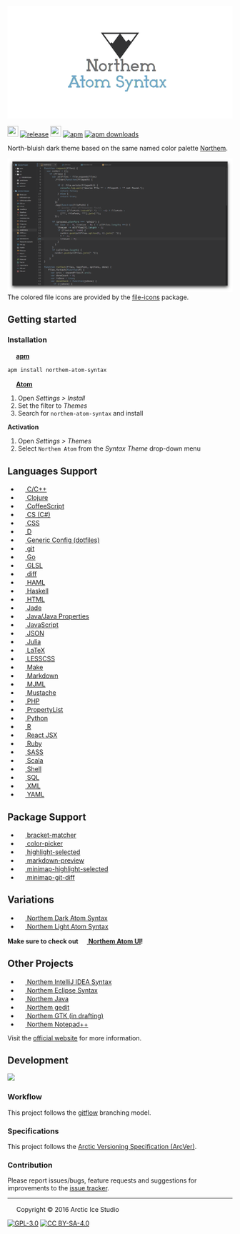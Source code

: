 <img src="https://raw.githubusercontent.com/arcticicestudio/northem-atom-syntax/develop/assets/media/northem-atom-syntax-banner.png" alt="Northem Atom Syntax"/>

<img src="https://assets-cdn.github.com/favicon.ico" width=24 height=24/> [![release](https://img.shields.io/github/release/arcticicestudio/northem-atom-syntax.svg)](https://github.com/arcticicestudio/northem-atom-syntax/releases/latest) <img src="https://atom.io/favicon.ico" width=24 height=24/> [![apm](https://img.shields.io/apm/v/northem-atom-syntax.svg)](https://atom.io/themes/northem-atom-syntax) [![apm downloads](https://img.shields.io/apm/dm/northem-atom-syntax.svg)](https://atom.io/themes/northem-atom-syntax)

North-bluish dark theme based on the same named color palette [Northem](https://github.com/arcticicestudio/northem).

![](https://raw.githubusercontent.com/arcticicestudio/northem-atom-syntax/develop/assets/media/preview-screenshot.png)
The colored file icons are provided by the [file-icons](https://atom.io/packages/file-icons) package.

## Getting started
### Installation
**<img src="https://atom.io/favicon.ico" width=16 height=16/> [apm](https://github.com/atom/apm)**  
```shell
apm install northem-atom-syntax
```

**<img src="https://atom.io/favicon.ico" width=16 height=16/> [Atom](https://atom.io)**  
  1. Open *Settings > Install*
  2. Set the filter to *Themes*
  3. Search for `northem-atom-syntax` and install

**Activation**
  1. Open *Settings > Themes*
  2. Select `Northem Atom` from the *Syntax Theme* drop-down menu

## Languages Support
  - <a href="https://atom.io/packages/language-c"><img src="https://avatars0.githubusercontent.com/u/1089146" width=16 height=16/> C/C++</a>
  - <a href="https://atom.io/packages/language-clojure"><img src="https://avatars0.githubusercontent.com/u/1089146" width=16 height=16/> Clojure</a>
  - <a href="https://atom.io/packages/language-coffee-script"><img src="https://avatars0.githubusercontent.com/u/1089146" width=16 height=16/> CoffeeScript</a>
  - <a href="https://atom.io/packages/language-csharp"><img src="https://avatars0.githubusercontent.com/u/1089146" width=16 height=16/> CS (C#)</a>
  - <a href="https://atom.io/packages/language-css"><img src="https://avatars0.githubusercontent.com/u/1089146" width=16 height=16/> CSS</a>
  - <a href="https://atom.io/packages/language-d"><img src="https://avatars0.githubusercontent.com/u/768741" width=16 height=16/> D</a>
  - <a href="https://atom.io/packages/language-generic-config"><img src="https://avatars1.githubusercontent.com/u/1038121" width=16 height=16/> Generic Config (dotfiles)</a>
  - <a href="https://atom.io/packages/language-git"><img src="https://avatars0.githubusercontent.com/u/1089146" width=16 height=16/> git</a>
  - <a href="https://atom.io/packages/language-go"><img src="https://avatars0.githubusercontent.com/u/1089146" width=16 height=16/> Go</a>
  - <a href="https://atom.io/packages/language-glsl"><img src="https://avatars3.githubusercontent.com/u/569817" width=16 height=16/> GLSL</a>
  - <a href="https://atom.io/packages/git-diff"><img src="https://avatars0.githubusercontent.com/u/1089146" width=16 height=16/> diff</a>
  - <a href="https://atom.io/packages/language-haml"><img src="https://avatars0.githubusercontent.com/u/6979737" width=16 height=16/> HAML</a>
  - <a href="https://atom.io/packages/language-haskell"><img src="https://avatars3.githubusercontent.com/u/12533767" width=16 height=16/> Haskell</a>
  - <a href="https://atom.io/packages/language-html"><img src="https://avatars0.githubusercontent.com/u/1089146" width=16 height=16/> HTML</a>
  - <a href="https://atom.io/packages/language-jade"><img src="https://avatars2.githubusercontent.com/u/19409" width=16 height=16/> Jade</a>
  - <a href="https://atom.io/packages/language-java"><img src="https://avatars0.githubusercontent.com/u/1089146" width=16 height=16/> Java/Java Properties</a>
  - <a href="https://atom.io/packages/language-javascript"><img src="https://avatars0.githubusercontent.com/u/1089146" width=16 height=16/> JavaScript</a>
  - <a href="https://atom.io/packages/language-json"><img src="https://avatars0.githubusercontent.com/u/1089146" width=16 height=16/> JSON</a>
  - <a href="https://atom.io/packages/language-julia"><img src="https://avatars2.githubusercontent.com/u/743164" width=16 height=16/> Julia</a>
  - <a href="https://atom.io/packages/language-latex"><img src="https://avatars1.githubusercontent.com/u/311812" width=16 height=16/> LaTeX</a>
  - <a href="https://atom.io/packages/language-lesss"><img src="https://avatars0.githubusercontent.com/u/1089146" width=16 height=16/> LESSCSS</a>
  - <a href="https://atom.io/packages/language-make"><img src="https://avatars0.githubusercontent.com/u/1089146" width=16 height=16/> Make</a>
  - <a href="https://atom.io/packages/language-gfm"><img src="https://avatars0.githubusercontent.com/u/1089146" width=16 height=16/> Markdown</a>
  - <a href="https://atom.io/packages/language-mjml"><img src="https://avatars0.githubusercontent.com/u/16115896" width=16 height=16/> MJML</a>
  - <a href="https://atom.io/packages/language-mustache"><img src="https://avatars0.githubusercontent.com/u/1089146" width=16 height=16/> Mustache</a>
  - <a href="https://atom.io/packages/language-php"><img src="https://avatars0.githubusercontent.com/u/1089146" width=16 height=16/> PHP</a>
  - <a href="https://atom.io/packages/language-property-list"><img src="https://avatars0.githubusercontent.com/u/1089146" width=16 height=16/> PropertyList</a>
  - <a href="https://atom.io/packages/language-python"><img src="https://avatars0.githubusercontent.com/u/1089146" width=16 height=16/> Python</a>
  - <a href="https://atom.io/packages/language-r"><img src="https://avatars1.githubusercontent.com/u/1038121" width=16 height=16/> R</a>
  - <a href="https://atom.io/packages/react"><img src="https://avatars2.githubusercontent.com/u/606347" width=16 height=16/> React JSX</a>
  - <a href="https://atom.io/packages/language-ruby"><img src="https://avatars0.githubusercontent.com/u/1089146" width=16 height=16/> Ruby</a>
  - <a href="https://atom.io/packages/language-sass"><img src="https://avatars0.githubusercontent.com/u/1089146" width=16 height=16/> SASS</a>
  - <a href="https://atom.io/packages/language-scala"><img src="https://avatars0.githubusercontent.com/u/9948688" width=16 height=16/> Scala</a>
  - <a href="https://atom.io/packages/language-shellscript"><img src="https://avatars0.githubusercontent.com/u/1089146" width=16 height=16/> Shell</a>
  - <a href="https://atom.io/packages/language-sql"><img src="https://avatars0.githubusercontent.com/u/1089146" width=16 height=16/> SQL</a>
  - <a href="https://atom.io/packages/language-xml"><img src="https://avatars0.githubusercontent.com/u/1089146" width=16 height=16/> XML</a>
  - <a href="https://atom.io/packages/language-yaml"><img src="https://avatars0.githubusercontent.com/u/1089146" width=16 height=16/> YAML</a>

## Package Support
  - <a href="https://atom.io/packages/bracket-matcher"><img src="https://avatars0.githubusercontent.com/u/1089146" width=16 height=16/> bracket-matcher</a>
  - <a href="https://atom.io/packages/color-picker"><img src="https://avatars1.githubusercontent.com/u/2833514" width=16 height=16/> color-picker</a>
  - <a href="https://atom.io/packages/highlight-selected"><img src="https://avatars2.githubusercontent.com/u/1273965" width=16 height=16/> highlight-selected</a>
  - <a href="https://atom.io/packages/markdown-preview"><img src="https://avatars0.githubusercontent.com/u/1089146" width=16 height=16/> markdown-preview</a>
  - <a href="https://atom.io/packages/minimap-highlight-selected"><img src="https://avatars3.githubusercontent.com/u/7209979" width=16 height=16/> minimap-highlight-selected</a>
  - <a href="https://atom.io/packages/minimap-git-diff"><img src="https://avatars3.githubusercontent.com/u/7209979" width=16 height=16/> minimap-git-diff</a>

## Variations
  - <a href="https://github.com/arcticicestudio/northem-dark-atom-syntax"><img src="https://atom.io/favicon.ico" width=16 height=16> Northem Dark Atom Syntax</a> <img src="https://www.kernel.org/theme/images/logos/favicon.png" width=16 height=16 /> <img src="https://developer.apple.com/favicon.ico" width=16 height=16 /> <img src="https://www.microsoft.com/en-us/windows/favicon.ico" width=16 height=16 />
  - <a href="https://github.com/arcticicestudio/northem-light-atom-syntax"><img src="https://atom.io/favicon.ico" width=16 height=16> Northem Light Atom Syntax</a> <img src="https://www.kernel.org/theme/images/logos/favicon.png" width=16 height=16 /> <img src="https://developer.apple.com/favicon.ico" width=16 height=16 /> <img src="https://www.microsoft.com/en-us/windows/favicon.ico" width=16 height=16 />

**Make sure to check out <a href="https://github.com/arcticicestudio/northem-atom-ui"><img src="https://atom.io/favicon.ico" width=16 height=16> Northem Atom UI</a>!**

## Other Projects
  - <a href="https://github.com/arcticicestudio/northem-intellij-idea-syntax"><img src="https://www.jetbrains.com/_assets//shared/favicons/jetbrains.ico" width=16 height=16> Northem IntelliJ IDEA Syntax</a> <img src="https://www.kernel.org/theme/images/logos/favicon.png" width=16 height=16 /> <img src="https://developer.apple.com/favicon.ico" width=16 height=16 /> <img src="https://www.microsoft.com/en-us/windows/favicon.ico" width=16 height=16 />
  - <a href="https://github.com/arcticicestudio/northem-eclipse-syntax"><img src="https://eclipse.org/favicon.ico" width=16 height=16> Northem Eclipse Syntax</a> <img src="https://www.kernel.org/theme/images/logos/favicon.png" width=16 height=16 /> <img src="https://developer.apple.com/favicon.ico" width=16 height=16 /> <img src="https://www.microsoft.com/en-us/windows/favicon.ico" width=16 height=16 />
  - <a href="https://github.com/arcticicestudio/northem-java"><img src="https://www.java.com/favicon.ico" width=16 height=16> Northem Java</a> <img src="https://www.kernel.org/theme/images/logos/favicon.png" width=16 height=16 /> <img src="https://developer.apple.com/favicon.ico" width=16 height=16 /> <img src="https://www.microsoft.com/en-us/windows/favicon.ico" width=16 height=16 />
  - <a href="https://github.com/arcticicestudio/northem-gedit"><img src="https://static.gnome.org/wiki.gnome.org/gnome/css/favicon.png" width=16 height=16> Northem gedit</a> <img src="https://www.kernel.org/theme/images/logos/favicon.png" width=16 height=16 />
  - <a href="#"><img src="http://www.gtk.org/images/gtk-logo.ico" width=16 height=16> Northem GTK (in drafting)</a> <img src="https://www.kernel.org/theme/images/logos/favicon.png" width=16 height=16 />
  - <a href="https://github.com/arcticicestudio/northem-notepadplusplus"><img src="http://notepad-plus-plus.org/assets/images/favicon.ico" width=16 height=16> Northem Notepad++</a> <img src="https://www.microsoft.com/en-us/windows/favicon.ico" width=16 height=16 />

Visit the [official website](http://arcticicestudio.com/northem) for more information.

## Development
[![](https://img.shields.io/badge/Changelog-v0.22.0-blue.svg)](https://github.com/arcticicestudio/northem-atom-syntax/blob/v0.22.0/CHANGELOG.md)

### Workflow
This project follows the [gitflow](http://nvie.com/posts/a-successful-git-branching-model) branching model.

### Specifications
This project follows the [Arctic Versioning Specification (ArcVer)](https://github.com/arcticicestudio/arcver).

### Contribution
Please report issues/bugs, feature requests and suggestions for improvements to the [issue tracker](https://github.com/arcticicestudio/northem-atom-syntax/issues).

---

<img src="http://arcticicestudio.com/favicon.ico" width=16 height=16/> Copyright &copy; 2016 Arctic Ice Studio

[![GPL-3.0](http://www.gnu.org/graphics/gplv3-88x31.png)](http://www.gnu.org/licenses/gpl.txt) [![CC BY-SA-4.0](http://mirrors.creativecommons.org/presskit/buttons/88x31/svg/by-sa.svg)](http://creativecommons.org/licenses/by-sa/4.0/)
